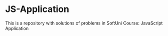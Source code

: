 # JS-Application
This is a repository with solutions of problems in SoftUni Course: JavaScript Application
